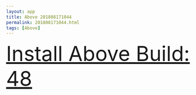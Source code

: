 ```yaml
---
layout: app
title: Above 201808171044
permalink: 201808171044.html
tags: [Above]
---
```

<div class="pure-g">
    <div class="pure-u-1-1" style="font-size: 4em">
        <a class="pure-button-primary" href="itms-services://?action=download-manifest&url=https%3A%2F%2Flitsungyisigono.github.io%2FTestScript%2Fmanifests%2F201808171044.plist"><i class="fa fa-download" aria-hidden="true"></i>Install Above Build: 48</a>
    </div>
</div>